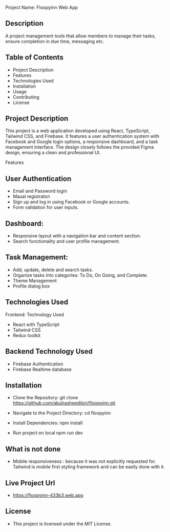 Project Name: Floopyinn Web App

Description
------------------------------
A project management tools that allow members to manage their tasks, ensure completion in due time, messaging etc.

Table of Contents
------------------------------
- Project Description
- Features
- Technologies Used
- Installation
- Usage
- Contributing
- License


Project Description
------------------------------
This project is a web application developed using React, TypeScript, Tailwind CSS, and Firebase. It features a user authentication system with Facebook and Google login options, a responsive dashboard, and a task management interface. The design closely follows the provided Figma design, ensuring a clean and professional UI.

Features

User Authentication
------------------------------
- Email and Password login
- Maual registraton
- Sign up and log in using Facebook or Google accounts.
- Form validation for user inputs.

Dashboard:
------------------------------
- Responsive layout with a navigation bar and content section.
- Search functionality and user profile management.
  
Task Management:
------------------------------
- Add, update, delete and search tasks.
- Organize tasks into categories: To Do, On Going, and Complete.
- Theme Management
- Profile dialog box

Technologies Used
-----------------------------
Frontend: Technology Used
- React with TypeScript
- Tailwind CSS
- Redux toolkit

Backend Technology Used
------------------------------
  - Firebase Authentication
  - Firebase Realtime database

Installation
------------------------------
- Clone the Repository:
  git clone https://github.com/abulrasheedilori/floopyinn.git

- Navigate to the Project Directory:
cd floopyinn

- Install Dependencies:
npm install

- Run project on local
npm run dev

What is not done
------------------------------
- Mobile responsiveness : because it was not explicitly requested for.
Tailwind is mobile first styling framework and can be easily done with it.

Live Project Url
------------------------------
- https://floopyinn-433b3.web.app

License
------------------------------
- This project is licensed under the MIT License.
